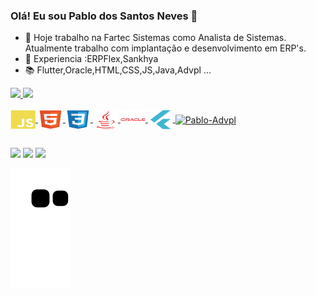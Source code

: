 ### Olá! Eu sou Pablo dos Santos Neves 👋

- 🔭 Hoje trabalho na Fartec Sistemas como Analista de Sistemas. Atualmente trabalho com implantação e desenvolvimento em ERP's.
- 📌 Experiencia :ERPFlex,Sankhya
- 📚 Flutter,Oracle,HTML,CSS,JS,Java,Advpl ...


<div align="left">
  <a href="https://github.com/Pablo-Neves">
  <img height="120em" src="https://github-readme-stats.vercel.app/api?username=Pablo-Neves&show_icons=true&theme=dracula&include_all_commits=true&count_private=true"/>
  <img height="120em" src="https://github-readme-stats.vercel.app/api/top-langs/?username=Pablo-Neves&layout=compact&langs_count=7&theme=dracula"/>
</div>
<div style="display: inline_block"><br>
  <img align="center" alt="Pablo-Js" height="30" width="40" src="https://raw.githubusercontent.com/devicons/devicon/master/icons/javascript/javascript-plain.svg">
  <img align="center" alt="Pablo-HTML" height="30" width="40" src="https://raw.githubusercontent.com/devicons/devicon/master/icons/html5/html5-original.svg">
  <img align="center" alt="Pablo-CSS" height="30" width="40" src="https://raw.githubusercontent.com/devicons/devicon/master/icons/css3/css3-original.svg">
  <img align="center" alt="Pablo-Java" height="30" width="40" src="https://github.com/devicons/devicon/blob/master/icons/java/java-plain.svg">
  <img align="center" alt="Pablo-Oracle" height="30" width="40" src="https://github.com/devicons/devicon/blob/master/icons/oracle/oracle-original.svg">
  <img align="center" alt="Pablo-Flutter" height="30" width="40" src="https://github.com/devicons/devicon/blob/master/icons/flutter/flutter-plain.svg">
  <img align="center" alt="Pablo-Advpl" height="30" width="40" src="https://github.com/totvs/advpl-vscode/blob/master/images/icons/icon_advpl.svg">
  
</div>
  
  ##
  
  <div> 
  
  <a href="https://www.instagram.com/pablosneves/" target="_blank"><img src="https://img.shields.io/badge/-Instagram-%23E4405F?style=for-the-badge&logo=instagram&logoColor=white" target="_blank"></a>
  <a href = "mailto:santosn.pablo@gmail.com"><img src="https://img.shields.io/badge/-Gmail-%23333?style=for-the-badge&logo=gmail&logoColor=white" target="_blank"></a>
  <a href="https://www.linkedin.com/in/pablosneves/" target="_blank"><img src="https://img.shields.io/badge/-LinkedIn-%230077B5?style=for-the-badge&logo=linkedin&logoColor=white" target="_blank"></a> 
 
  ![Snake animation](https://github.com/Pablo-Neves/Pablo-Neves/blob/output/github-contribution-grid-snake.svg)
 
</div>
